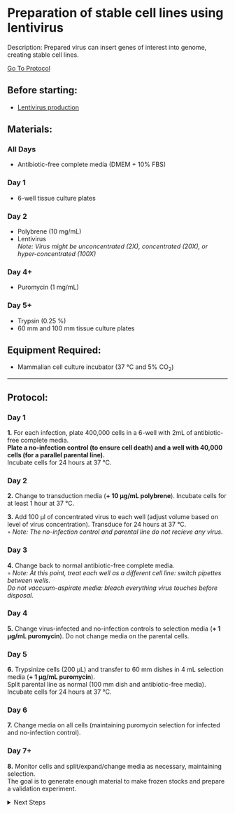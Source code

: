 Preparation of stable cell lines using lentivirus
================================================================================
Description: Prepared virus can insert genes of interest into genome, creating stable cell lines.

[Go To Protocol](#protocol)

Before starting:
--------------------------------------------------------------------------------
* [Lentivirus production](./virus-production-HEK293T.md)

Materials:
--------------------------------------------------------------------------------
### All Days
  * Antibiotic-free complete media (DMEM + 10% FBS)

### Day 1
  * 6-well tissue culture plates

### Day 2
  * Polybrene (10 mg/mL)
  * Lentivirus  
  _Note: Virus might be unconcentrated (2X), concentrated (20X), or hyper-concentrated (100X)_
  
### Day 4+  
  * Puromycin (1 mg/mL)

### Day 5+  
  * Trypsin (0.25 %)
  * 60 mm and 100 mm tissue culture plates


Equipment Required:
--------------------------------------------------------------------------------

  * Mammalian cell culture incubator (37 °C and 5% CO<sub>2</sub>)


___
Protocol:
--------------------------------------------------------------------------------
### Day 1

**1.** For each infection, plate 400,000 cells in a 6-well with 2mL of antibiotic-free complete media.<br/>
**Plate a no-infection control (to ensure cell death) and a well with 40,000 cells (for a parallel parental line).**  
Incubate cells for 24 hours at 37 °C.

### Day 2

**2.** Change to transduction media (**+ 10 µg/mL polybrene**). Incubate cells for at least 1 hour at 37 °C.

**3.** Add 100 µl of concentrated virus to each well (adjust volume based on level of virus concentration). Transduce for 24 hours at 37 °C.  
  ◦ _Note: The no-infection control and parental line do not recieve any virus._

### Day 3
**4.** Change back to normal antibiotic-free complete media.  
  ◦ _Note: At this point, treat each well as a different cell line: switch pipettes between wells.</br> Do not vaccuum-aspirate media: bleach everything virus touches before disposal._

### Day 4

**5.** Change virus-infected and no-infection controls to selection media (**+ 1 µg/mL puromycin**). Do not change media on the parental cells.

### Day 5
**6.** Trypsinize cells (200 µL) and transfer to 60 mm dishes in 4 mL selection media (**+ 1 µg/mL puromycin**). </br> Split parental line as normal (100 mm dish and antibiotic-free media).  
Incubate cells for 24 hours at 37 °C.

### Day 6

**7.** Change media on all cells (maintaining puromycin selection for infected and no-infection control).

### Day 7+
**8.** Monitor cells and split/expand/change media as necessary, maintaining selection.<br/>The goal is to generate enough material to make frozen stocks and prepare a validation experiment.

<details>
  <summary>Next Steps</summary>
  
</p> <a href="../General/Freezing-Cells.md">
Freezing-Cells</a>

</p> <a href="../Proximity-Labeling/miniTurbo-biotinylation.md">
Proximity Labeling </a>

</details>
